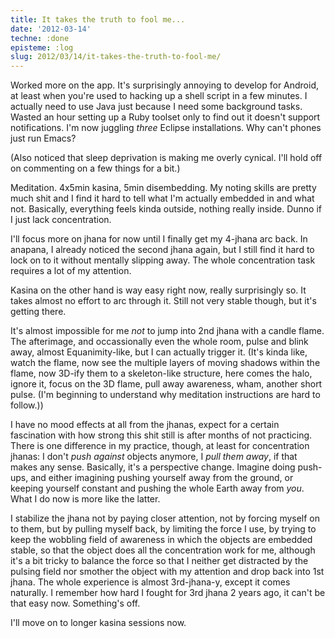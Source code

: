 ```yaml
---
title: It takes the truth to fool me...
date: '2012-03-14'
techne: :done
episteme: :log
slug: 2012/03/14/it-takes-the-truth-to-fool-me/
---
```


Worked more on the app. It's surprisingly annoying to develop for Android, at least when you're used to hacking up a shell script in a few minutes. I actually need to use Java just because I need some background tasks. Wasted an hour setting up a Ruby toolset only to find out it doesn't support notifications. I'm now juggling *three* Eclipse installations. Why can't phones just run Emacs?

(Also noticed that sleep deprivation is making me overly cynical. I'll hold off on commenting on a few things for a bit.)

Meditation. 4x5min kasina, 5min disembedding. My noting skills are pretty much shit and I find it hard to tell what I'm actually embedded in and what not. Basically, everything feels kinda outside, nothing really inside. Dunno if I just lack concentration. 

I'll focus more on jhana for now until I finally get my 4-jhana arc back. In anapana, I already noticed the second jhana again, but I still find it hard to lock on to it without mentally slipping away. The whole concentration task requires a lot of my attention.

Kasina on the other hand is way easy right now, really surprisingly so. It takes almost no effort to arc through it. Still not very stable though, but it's getting there.

It's almost impossible for me *not* to jump into 2nd jhana with a candle flame. The afterimage, and occassionally even the whole room, pulse and blink away, almost Equanimity-like, but I can actually trigger it. (It's kinda like, watch the flame, now see the multiple layers of moving shadows within the flame, now 3D-ify them to a skeleton-like structure, here comes the halo, ignore it, focus on the 3D flame, pull away awareness, wham, another short pulse. (I'm beginning to understand why meditation instructions are hard to follow.))

I have no mood effects at all from the jhanas, expect for a certain fascination with how strong this shit still is after months of not practicing. There is one difference in my practice, though, at least for concentration jhanas: I don't *push against* objects anymore, I *pull them away*, if that makes any sense. Basically, it's a perspective change. Imagine doing push-ups, and either imagining pushing yourself away from the ground, or keeping yourself constant and pushing the whole Earth away from *you*. What I do now is more like the latter.

I stabilize the jhana not by paying closer attention, not by forcing myself on to them, but by pulling myself back, by limiting the force I use, by trying to keep the wobbling field of awareness in which the objects are embedded stable, so that the object does all the concentration work for me, although it's a bit tricky to balance the force so that I neither get distracted by the pulsing field nor smother the object with my attention and drop back into 1st jhana. The whole experience is almost 3rd-jhana-y, except it comes naturally. I remember how hard I fought for 3rd jhana 2 years ago, it can't be that easy now. Something's off.

I'll move on to longer kasina sessions now.